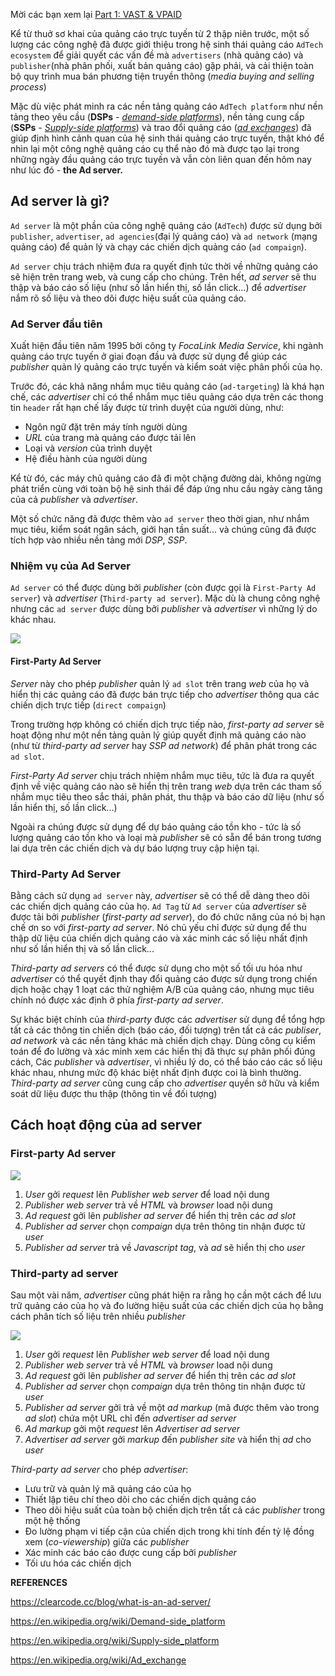 Mời các bạn xem lại [Part 1: VAST & VPAID](https://viblo.asia/p/video-ads-part-1-vast-vpaid-XL6lANgA5ek)

Kể từ thuở sơ khai của quảng cáo trực tuyến từ 2 thập niên trước, một số lượng các công nghệ đã được giới thiệu trong hệ sinh thái quảng cáo `AdTech ecosystem` để giải quyết các vấn đề mà `advertisers` (nhà quảng cáo) và `publisher`(nhà phân phối, xuất bản quảng cáo) gặp phải, và cải thiện toàn bộ quy trình mua bán phương tiện truyền thông (*media buying and selling process*)

Mặc dù việc phát minh ra các nền tảng quảng cáo `AdTech platform` như nền tảng theo yêu cầu (**DSPs** - [*demand-side platforms*](https://en.wikipedia.org/wiki/Demand-side_platform)), nền tảng cung cấp (**SSPs** - [*Supply-side platforms*](https://en.wikipedia.org/wiki/Supply-side_platform)) và trao đổi quảng cáo ([*ad exchanges*](https://en.wikipedia.org/wiki/Ad_exchange)) đã giúp định hình cảnh quan của hệ sinh thái quảng cáo trực tuyến, thật khó để nhìn lại một công nghệ quảng cáo cụ thể nào đó mà được tạo lại trong những ngày đầu quảng cáo trực tuyến và vẫn còn liên quan đến hôm nay như lúc đó - **the Ad server.**

## Ad server là gì?
`Ad server` là một phần của công nghệ quảng cáo (`AdTech`) được sử dụng bởi `publisher`, `advertiser`, `ad agencies`(đại lý quảng cáo) và `ad network` (mạng quảng cáo) để quản lý và chạy các chiến dịch quảng cáo (`ad compaign`). 

`Ad server` chịu trách nhiệm đưa ra quyết định tức thời về những quảng cáo sẽ hiện trên trang web, và cung cấp cho chúng. Trên hết, *ad server* sẽ thu thập và báo cáo số liệu (như số lần hiển thị, số lần click...) để *advertiser* nắm rõ số liệu và theo dõi được hiệu suất của quảng cáo.

### Ad Server đầu tiên 
Xuất hiện đầu tiên năm 1995 bởi công ty *FocaLink Media Service*, khi ngành quảng cáo trực tuyến ở giai đoạn đầu và được sử dụng để giúp các *publisher* quản lý quảng cáo trực tuyến và kiểm soát việc phân phối của họ.

Trước đó, các khả năng nhắm mục tiêu quảng cáo (`ad-targeting`) là khá hạn chế, các *advertiser* chỉ có thể nhắm mục tiêu quảng cáo dựa trên các thong tin `header` rất hạn chế lấy được từ trình duyệt của người dùng, như:
* Ngôn ngữ đặt trên máy tính người dùng
* *URL* của trang mà quảng cáo được tải lên
* Loại và *version* của trình duyệt
* Hệ điều hành của người dùng

Kể từ đó, các máy chủ quảng cáo đã đi một chặng đường dài, không ngừng phát triển cùng với toàn bộ hệ sinh thái để đáp ứng nhu cầu ngày càng tăng của cả *publisher* và *advertiser*.

Một số chức năng đã được thêm vào `ad server` theo thời gian, như nhắm mục tiêu, kiểm soát ngân sách, giới hạn tần suất... và chúng cũng đã được tích hợp vào nhiều nền tảng mới *DSP*, *SSP*.

### Nhiệm vụ của Ad Server
`Ad server` có thể được dùng bởi *publisher* (còn được gọi là `First-Party Ad server`) và *advertiser* (`Third-party ad server`). Mặc dù là chung công nghệ nhưng các `ad server` được dùng bởi *publisher* và *advertiser* vì những lý do khác nhau.

![](https://images.viblo.asia/36d703cb-62ee-4267-9bc7-e89441ebd284.png)

#### First-Party Ad Server
*Server* này cho phép *publisher* quản lý `ad slot` trên trang *web* của họ và hiển thị các quảng cáo đã được bán trực tiếp cho *advertiser* thông qua các chiến dịch trực tiếp (`direct compaign`)

Trong trường hợp không có chiến dịch trực tiếp nào, *first-party ad server* sẽ hoạt động như một nền tảng quản lý giúp quyết định mã quảng cáo nào (như từ *third-party ad server* hay *SSP ad network*) để phân phát trong các `ad slot`.

*First-Party Ad server* chịu trách nhiệm nhắm mục tiêu, tức là đưa ra quyết định về việc quảng cáo nào sẽ hiển thị trên trang *web* dựa trên các tham số nhắm mục tiêu theo sắc thái, phân phát, thu thập và báo cáo dữ liệu (như số lần hiển thị, số lần click...)

Ngoài ra chúng được sử dụng để dự báo quảng cáo tồn kho - tức là số lượng quảng cáo tồn kho và loại mà *publisher* sẽ có sẵn để bán trong tương lai dựa trên các chiến dịch và dự báo lượng truy cập hiện tại.

### Third-Party Ad Server
Bằng cách sử dụng `ad server` này, *advertiser* sẽ có thể dễ dàng theo dõi các chiến dịch quảng cáo của họ. `Ad Tag` từ `Ad server` của *advertiser* sẽ được tải bởi *publisher* (*first-party ad server*), do đó chức năng của nó bị hạn chế ơn so với *first-party ad server*. Nó chủ yếu chỉ được sử dụng để thu thập dữ liệu của chiến dịch quảng cáo  và xác minh các số liệu nhất định như số lần hiển thị và số lần click...

*Third-party ad servers* có thể được sử dụng cho một số tối ưu hóa như *advertiser* có thể quyết định thay đổi quảng cáo được sử dụng trong chiến dịch hoặc chạy 1 loạt các thử nghiệm A/B của quảng cáo, nhưng mục tiêu chính nó được xác định ở phía *first-party ad server*.

Sự khác biệt chính của *third-party* được các *advertiser* sử dụng để tổng hợp tất cả các thông tin chiến dịch (báo cáo, đối tượng) trên tất cả các *publiser*, *ad network* và các nền tảng khác mà chiến dịch chạy. Dùng công cụ kiểm toán để đo lường và xác minh xem các hiển thị đã thực sự phân phối đúng cách, Các *publisher* và *advertiser*, vì nhiều lý do, có thể báo cáo các số liệu khác nhau, nhưng mức độ khác biệt nhất định được coi là bình thường. *Third-party ad server* cũng cung cấp cho *advertiser* quyền sở hữu và kiểm soát dữ liệu được thu thập (thông tin về đối tượng)

## Cách hoạt động của ad server
### First-party Ad server

![](https://images.viblo.asia/350cc83b-0ee8-46d5-95a1-390817aa3510.png)

1. *User* gởi *request* lên *Publisher web server* để load nội dung
2. *Publisher web server* trả về *HTML* và *browser* load nội dung
3. *Ad request* gởi lên *publisher ad server* để hiển thị trên các *ad slot*
4. *Publisher ad server* chọn *compaign* dựa trên thông tin nhận được từ *user*
5. *Publisher ad server* trả về *Javascript tag*, và *ad* sẽ hiển thị cho *user*


### Third-party ad server
Sau một vài năm, *advertiser* cũng phát hiện ra rằng họ cần một cách để lưu trữ quảng cáo của họ và đo lường hiệu suất của các chiến dịch của họ bằng cách phân tích số liệu trên nhiều *publisher*

![](https://images.viblo.asia/fc27cf44-0c84-4a80-ab6e-95ddb6137e7f.png)
1. *User* gởi *request* lên *Publisher web server* để load nội dung
2. *Publisher web server* trả về *HTML* và *browser* load nội dung
3. *Ad request* gởi lên *publisher ad server* để hiển thị trên các *ad slot*
4. *Publisher ad server* chọn *compaign* dựa trên thông tin nhận được từ *user*
5. *Publisher ad server* gởi trả về một *ad markup* (mã được thêm vào trong *ad slot*) chứa một URL chỉ đến *advertiser ad server*
6. *Ad markup* gởi một *request* lên *Advertiser ad server*
7. *Advertiser ad server* gởi *markup* đến *publisher site* và hiển thị *ad* cho *user*

*Third-party ad server* cho phép *advertiser*:
* Lưu trữ và quản lý mã quảng cáo của họ
* Thiết lập tiêu chí theo dõi cho các chiến dịch quảng cáo
* Theo dõi hiệu suất của toàn bộ chiến dịch trên tất cả các *publisher* trong một hệ thống
* Đo lường phạm vi tiếp cận của chiến dịch trong khi tính đến tỷ lệ đồng xem (*co-viewership*) giữa các *publisher*
* Xác minh các báo cáo được cung cấp bởi *publisher*
* Tối ưu hóa các chiến dịch

**REFERENCES**

https://clearcode.cc/blog/what-is-an-ad-server/

https://en.wikipedia.org/wiki/Demand-side_platform

https://en.wikipedia.org/wiki/Supply-side_platform

https://en.wikipedia.org/wiki/Ad_exchange
